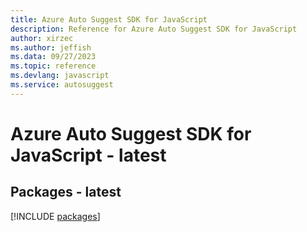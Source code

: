 ```yaml
---
title: Azure Auto Suggest SDK for JavaScript
description: Reference for Azure Auto Suggest SDK for JavaScript
author: xirzec
ms.author: jeffish
ms.data: 09/27/2023
ms.topic: reference
ms.devlang: javascript
ms.service: autosuggest
---
```

# Azure Auto Suggest SDK for JavaScript - latest
## Packages - latest
[!INCLUDE [packages](auto-suggest-index.md)]